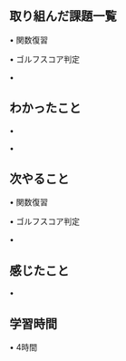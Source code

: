 ## 取り組んだ課題一覧
• 関数復習

• ゴルフスコア判定

• 

## わかったこと
• 

• 


## 次やること
• 関数復習


• ゴルフスコア判定


• 

## 感じたこと
• 


## 学習時間
• 4時間